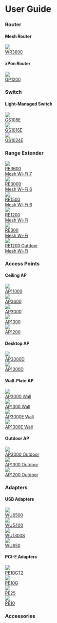 # User Guide

### Router
#### Mesh Router
<div class="cudy-product-row">
  <div class="cudy-product-row-box">
    <div class="cudy-product-card">
      <a href="wr3600/">
        <img src="https://www.cudy.com/cdn/shop/files/WR3600_1.0_WR3600H_1.0_115feb9b-59d0-489a-bef0-62c5363e8cb3.png?v=1726273955" >
        <div class="cudy-product-model">WR3600</div>
      </a>
    </div> 
  </div>
</div>

#### xPon Router
<div class="cudy-product-row">
  <div class="cudy-product-row-box">
      <div class="cudy-product-card">
      <a href="gp1200/">
  	    <img src="//www.cudy.com/cdn/shop/files/GP1200_1.1_-A.png?v=1741934941" >
        <div class="cudy-product-model">GP1200</div>
  	  </a>
  	</div>    
  </div>
</div>

### Switch
#### Light-Managed Switch
<div class="cudy-product-row">
  <div class="cudy-product-row-box">
      <div class="cudy-product-card">
      <a href="gs108e/">
  	    <img src="//www.cudy.com/cdn/shop/files/GS108E_1.0_-A1-RGB.png?v=1725499506" >
        <div class="cudy-product-model">GS108E</div>
  	  </a>
  	</div>
      <div class="cudy-product-card">
      <a href="gs1016e/">
  	    <img src="//www.cudy.com/cdn/shop/files/GS1016E-1.png?v=1735199963" >
        <div class="cudy-product-model">GS1016E</div>
  	  </a>
  	</div>
      <div class="cudy-product-card">
      <a href="gs1024e/">
  	    <img src="https://www.cudy.com/cdn/shop/files/GS1024E_1.0_-A_d169bc99-8a4b-46c9-9376-98c3d47ec283.png?v=1724919688" >
        <div class="cudy-product-model">GS1024E</div>
  	  </a>
  	</div>
  </div>
</div>

### Range Extender

<div class="cudy-product-row">
  <div class="cudy-product-row-box">
    <div class="cudy-product-card">
      <a href="re3600/">
  	    <img src="https://www.cudy.com/cdn/shop/files/RE1800-L1.png?v=1711077369" >
        <div class="cudy-product-model">RE3600</div>
        <div class="cudy-product-model">Mesh Wi-Fi 7</div>
  	  </a>
  	</div>
    <div class="cudy-product-card">
      <a href="re3000/">
  	    <img src="https://www.cudy.com/cdn/shop/files/RE3000-L1.png?v=1711078779"" >
        <div class="cudy-product-model">RE3000</div>
        <div class="cudy-product-model">Mesh Wi-Fi 6</div>
  	  </a>
  	</div>
    <div class="cudy-product-card">
      <a href="re1500/">
  	    <img src="https://www.cudy.com/cdn/shop/files/RE1500-1.png?v=1729140796"" >
        <div class="cudy-product-model">RE1500</div>
        <div class="cudy-product-model">Mesh Wi-Fi 6</div>
  	  </a>
  	</div>
    <div class="cudy-product-card">
      <a href="re1200/">
  	    <img src="https://www.cudy.com/cdn/shop/files/RE1200-L1.png?v=1711077377" >
        <div class="cudy-product-model">RE1200</div>
        <div class="cudy-product-model">Mesh Wi-Fi</div>
  	  </a>
  	</div>
    <div class="cudy-product-card">
      <a href="re300/">
  	    <img src="https://www.cudy.com/cdn/shop/files/RE300-L1.png?v=1747709243" >
        <div class="cudy-product-model">RE300</div>
        <div class="cudy-product-model">Mesh Wi-Fi</div>
  	  </a>
  	</div>
    <div class="cudy-product-card">
      <a href="re1200outdoor/">
  	    <img src="https://www.cudy.com/cdn/shop/files/RE1200-Outdoor-L1.png?v=1711079588" >
        <div class="cudy-product-model">RE1200 Outdoor</div>
        <div class="cudy-product-model">Mesh Wi-Fi</div>
  	  </a>
  	</div>
  </div>
</div>

### Access Points

#### Ceiling AP
<div class="cudy-product-row">
  <div class="cudy-product-row-box">
    <div class="cudy-product-card">
      <a href="ap11000/">
  	    <img src="https://www.cudy.com/cdn/shop/files/AP1300-A_f72c9c90-37ee-4ff8-a28b-117b1c46a2d8.png?v=1713494834" >
        <div class="cudy-product-model">AP11000</div>
  	  </a>
  	</div>
    <div class="cudy-product-card">
      <a href="ap3600/">
  	    <img src="https://www.cudy.com/cdn/shop/files/AP1300-A_0f445ad4-da5f-4eb3-86fa-dd7bfa551a4a.png?v=1716952388" >
        <div class="cudy-product-model">AP3600</div>
  	  </a>
  	</div>
    <div class="cudy-product-card">
      <a href="ap3000/">
  	    <img src="https://www.cudy.com/cdn/shop/files/AP1300-A_516bd94b-4ac0-46ea-8c32-8d4532b3809f.png?v=1711326859" >
        <div class="cudy-product-model">AP3000</div>
  	  </a>
  	</div>
    <div class="cudy-product-card">
      <a href="ap1300/">
  	    <img src="https://www.cudy.com/cdn/shop/files/AP1300-A.png?v=1711102038" >
        <div class="cudy-product-model">AP1300</div>
  	  </a>
  	</div>
    <div class="cudy-product-card">
      <a href="ap1200/">
  	    <img src="https://www.cudy.com/cdn/shop/files/AP1300-A_d73585be-1d9c-4d4d-bf06-e97bdfe1cd5e.png?v=1713746025" >
        <div class="cudy-product-model">AP1200</div>
  	  </a>
  	</div>
  </div>
</div>

#### Desktop AP
<div class="cudy-product-row">
  <div class="cudy-product-row-box">
    <div class="cudy-product-card">
      <a href="ap3000d/">
  	    <img src="https://www.cudy.com/cdn/shop/files/AP3000D-1.png?v=1733888077" >
        <div class="cudy-product-model">AP3000D</div>
  	  </a>
  	</div>
    <div class="cudy-product-card">
      <a href="ap1300d/">
  	    <img src="https://www.cudy.com/cdn/shop/files/AP1300D-1.png?v=1733887994" >
        <div class="cudy-product-model">AP1300D</div>
  	  </a>
  	</div>
  </div>
</div>

#### Wall-Plate AP
<div class="cudy-product-row">
  <div class="cudy-product-row-box">
    <div class="cudy-product-card">
      <a href="ap3000wall/">
  	    <img src="https://www.cudy.com/cdn/shop/files/ap3000-wall-1-0-1_1d42d0f9-64b1-46ee-bc72-ad3d25e8873b.png?v=1736834036" >
        <div class="cudy-product-model">AP3000 Wall</div>
  	  </a>
  	</div>
    <div class="cudy-product-card">
      <a href="ap1300wall/">
  	    <img src="https://www.cudy.com/cdn/shop/files/ap3000-wall-1-0-1.png?v=1736834011" >
        <div class="cudy-product-model">AP1300 Wall</div>
  	  </a>
  	</div>
    <div class="cudy-product-card">
      <a href="ap3000ewall/">
  	    <img src="https://www.cudy.com/cdn/shop/files/AP3000EWall_AP1300EWall_584a9613-a343-43aa-9ee0-5f12aa555ced.png?v=1737428242" >
        <div class="cudy-product-model">AP3000E Wall</div>
  	  </a>
  	</div>
    <div class="cudy-product-card">
      <a href="ap1300ewall/">
  	    <img src="https://www.cudy.com/cdn/shop/files/AP3000EWall_AP1300EWall.png?v=1737428167" >
        <div class="cudy-product-model">AP1300E Wall</div>
  	  </a>
  	</div>
  </div>
</div>

#### Outdoor AP
<div class="cudy-product-row">
  <div class="cudy-product-row-box">
    <div class="cudy-product-card">
      <a href="ap3000outdoor/">
  	    <img src="https://www.cudy.com/cdn/shop/files/AP3000Outdoor_1.0_-R1-RGB.png?v=1719903526" >
        <div class="cudy-product-model">AP3000 Outdoor</div>
  	  </a>
  	</div>
    <div class="cudy-product-card">
      <a href="ap1300outdoor/">
  	    <img src="https://www.cudy.com/cdn/shop/files/AP1300-OD__1_61.png?v=1713747209" >
        <div class="cudy-product-model">AP1300 Outdoor</div>
  	  </a>
  	</div>
    <div class="cudy-product-card">
      <a href="ap1200outdoor/">
  	    <img src="https://www.cudy.com/cdn/shop/files/RE1200-Outdoor-L1.png?v=1711079588" >
        <div class="cudy-product-model">AP1200 Outdoor</div>
  	  </a>
  	</div>
  </div>
</div>

### Adapters

#### USB Adapters
<div class="cudy-product-row">
  <div class="cudy-product-row-box">
    <div class="cudy-product-card">
      <a href="wu6500/">
        <img src="https://cdn.shopify.com/s/files/1/0673/4748/0820/files/WU5400_WU6500_f724e159-b157-48a6-bd07-82fc1625f076.png?v=1735097592" >
        <div class="cudy-product-model">WU6500</div>
      </a>
    </div>
    <div class="cudy-product-card">
      <a href="wu5400/">
        <img src="https://cdn.shopify.com/s/files/1/0673/4748/0820/files/WU5400_WU6500.png?v=1735097280" >
        <div class="cudy-product-model">WU5400</div>
      </a>
    </div>
    <div class="cudy-product-card">
      <a href="wu1300s/">
        <img src="https://cdn.shopify.com/s/files/1/0673/4748/0820/files/WU1300S_2.0_-2_650f7261-9fd4-4b0c-b318-b289debb7665.png?v=1735554821" >
        <div class="cudy-product-model">WU1300S</div>
      </a>
    </div>
    <div class="cudy-product-card">
      <a href="wu650/">
        <img src="https://cdn.shopify.com/s/files/1/0673/4748/0820/files/WU650_2.0_46606751-766b-4c38-a75b-17b9456ea2dd.png?v=1735554772" >
        <div class="cudy-product-model">WU650</div>
      </a>
    </div>
  </div>
</div>

#### PCI-E Adapters
<div class="cudy-product-row">
  <div class="cudy-product-row-box">
    <div class="cudy-product-card">
      <a href="pe10gt2/">
        <img src="https://cdn.shopify.com/s/files/1/0673/4748/0820/files/PE10GT2_1.0_3272a7f9-725c-45c0-b75a-b75ecaf9a253.png?v=1743127471" >
        <div class="cudy-product-model">PE10GT2</div>
      </a>
    </div>
    <div class="cudy-product-card">
      <a href="pe10g/">
        <img src="https://cdn.shopify.com/s/files/1/0673/4748/0820/files/PE10G-A.png?v=1720686834" >
        <div class="cudy-product-model">PE10G</div>
      </a>
    </div>
    <div class="cudy-product-card">
      <a href="pe25/">
        <img src="https://cdn.shopify.com/s/files/1/0673/4748/0820/files/PE25_2.0_-A.png?v=1720686856" >
        <div class="cudy-product-model">PE25</div>
      </a>
    </div>
    <div class="cudy-product-card">
      <a href="pe10/">
        <img src="https://cdn.shopify.com/s/files/1/0673/4748/0820/files/PE10_2.0_-A.png?v=1720686809" >
        <div class="cudy-product-model">PE10</div>
      </a>
    </div>
  </div>
</div>


### Accessories
